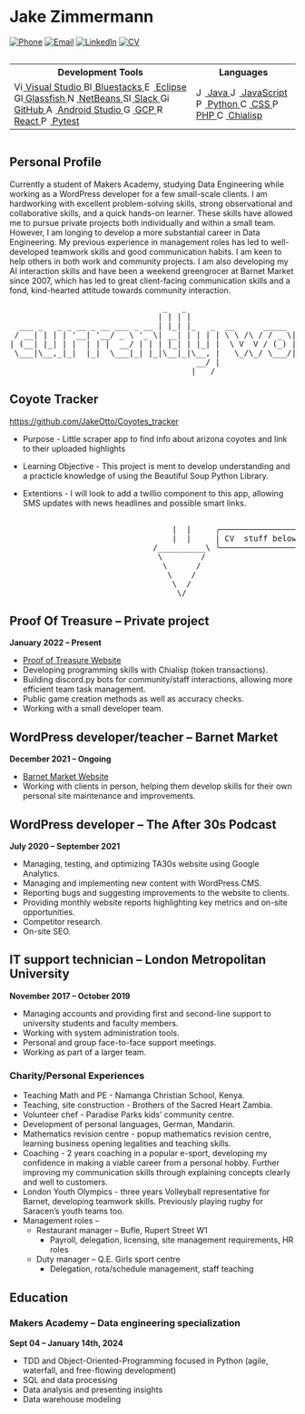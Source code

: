 # Jake Zimmermann

[![Phone](https://img.shields.io/badge/Phone-07545--128--394-brightgreen)](tel:07545128394)
[![Email](https://img.shields.io/badge/Email-jake__zimmermann%40hotmail.co.uk-red)](mailto:jake_zimmermann@hotmail.co.uk)
[![LinkedIn](https://img.shields.io/badge/LinkedIn-Jake%20Zimmermann-blue)](https://www.linkedin.com/in/jake-zimmermann-66776339/)
[![CV](https://img.shields.io/badge/View%20CV-PDF-yellow?style=flat-square)](https://github.com/JakeOtto/JakeOtto/blob/main/CV%20-%20Jake%20Zimmermann%202023.pdf)


<div style="overflow-x:auto;">
  <table>
    <tr>
      <th>Development Tools</th>
      <th>Languages</th>
    </tr>
    <tr>
      <td>
        <div class="split-column">
          <a href="https://visualstudio.com">
            <img src="[https://visualstudio.microsoft.com/wp-content/uploads/2022/09/VisualStudioCode.svg]" alt="Visual Studio" width="16"> Visual Studio
          </a>
          <a href="https://www.bluestacks.com">
            <img src="https://www.bluestacks.com/favicon.ico" alt="Bluestacks" width="16"> Bluestacks
          </a>
          <a href="https://www.eclipse.org">
            <img src="https://www.eclipse.org/eclipse.org/favicon.ico" alt="Eclipse" width="16"> Eclipse
          </a>
          <a href="https://glassfish.org">
            <img src="https://glassfish.org/favicon.ico" alt="Glassfish" width="16"> Glassfish
          </a>
          <a href="https://netbeans.org">
            <img src="https://netbeans.org/favicon.ico" alt="NetBeans" width="16"> NetBeans
          </a>
          <a href="https://slack.com">
            <img src="https://slack.com/favicon.ico" alt="Slack" width="16"> Slack
          </a>
          <a href="https://github.com">
            <img src="https://github.com/favicon.ico" alt="GitHub" width="16"> GitHub
          </a>
          <a href="https://developer.android.com/studio">
            <img src="https://developer.android.com/favicon.ico" alt="Android Studio" width="16"> Android Studio
          </a>
          <a href="https://cloud.google.com">
            <img src="https://cloud.google.com/favicon.ico" alt="GCP" width="16"> GCP
          </a>
          <a href="https://reactjs.org">
            <img src="https://reactjs.org/favicon.ico" alt="React" width="16"> React
          </a>
          <a href="https://pytest.org">
            <img src="https://pytest.org/favicon.ico" alt="Pytest" width="16"> Pytest
          </a>
        </div>
      </td>
      <td>
        <a href="https://java.com">
          <img src="https://java.com/favicon.ico" alt="Java" width="16"> Java
        </a>
        <a href="https://developer.mozilla.org/en-US/docs/Web/JavaScript">
          <img src="https://developer.mozilla.org/favicon.ico" alt="JavaScript" width="16"> JavaScript
        </a>
        <a href="https://python.org">
          <img src="https://python.org/favicon.ico" alt="Python" width="16"> Python
        </a>
        <a href="https://www.w3.org/Style/CSS/Overview.en.html">
          <img src="https://www.w3.org/favicon.ico" alt="CSS" width="16"> CSS
        </a>
        <a href="https://www.php.net/">
          <img src="https://www.php.net/favicon.ico" alt="PHP" width="16"> PHP
        </a>
        <a href="https://chialisp.com/">
          <img src="https://chialisp.com/favicon.ico" alt="Chialisp" width="16"> Chialisp
        </a>
      </td>
    </tr>
  </table>
</div>

## Personal Profile

Currently a student of Makers Academy, studying Data Engineering while working as a WordPress developer for a few small-scale clients. I am hardworking with excellent problem-solving skills, strong observational and collaborative skills, and a quick hands-on learner. These skills have allowed me to pursue private projects both individually and within a small team. However, I am longing to develop a more substantial career in Data Engineering. My previous experience in management roles has led to well-developed teamwork skills and good communication habits. I am keen to help others in both work and community projects. I am also developing my AI interaction skills and have been a weekend greengrocer at Barnet Market since 2007, which has led to great client-facing communication skills and a fond, kind-hearted attitude towards community interaction.
<pre>
                                _   _                            _    _                           
                               | | | |                          | |  (_)                          
  ___ _   _ _ __ _ __ ___ _ __ | |_| |_   _  __      _____  _ __| | ___ _ __   __ _    ___  _ __  
 / __| | | | '__| '__/ _ \ '_ \| __| | | | | \ \ /\ / / _ \| '__| |/ / | '_ \ / _` |  / _ \| '_ \ 
| (__| |_| | |  | | |  __/ | | | |_| | |_| |  \ V  V / (_) | |  |   <| | | | | (_| | | (_) | | | |
 \___|\__,_|_|  |_|  \___|_| |_|\__|_|\__, |   \_/\_/ \___/|_|  |_|\_\_|_| |_|\__, |  \___/|_| |_|
                                       __/ |                                   __/ |              
                                      |___/                                   |___/               
</pre>
##  Coyote Tracker 

https://github.com/JakeOtto/Coyotes_tracker

- Purpose - 
Little scraper app to find info about arizona coyotes and link to their uploaded highlights

- Learning Objective -
This project is ment to develop understanding and a practicle knowledge of using the Beautiful Soup Python Library.

- Extentions - 
I will look to add a twillio component to this app, allowing SMS updates with news headlines and possible smart links.


<pre>            
                                  |  |     ╭─────────────────╮     |  |
                                  |  |     | CV  stuff below |     |  |
                              /__________\ ╰─────────────────╯ /__________\
                               \        /                       \        /
                                \      /                         \      /
                                 \    /                           \    /
                                  \  /                             \  /
                                   \/                               \/
</pre>

## Proof Of Treasure – Private project

**January 2022 – Present**
- [Proof of Treasure Website](https://proofoftreasure.com)
- Developing programming skills with Chialisp (token transactions).
- Building discord.py bots for community/staff interactions, allowing more efficient team task management.
- Public game creation methods as well as accuracy checks.
- Working with a small developer team.

## WordPress developer/teacher – Barnet Market

**December 2021 – Ongoing**
- [Barnet Market Website](https://barnet-market.co.uk)
- Working with clients in person, helping them develop skills for their own personal site maintenance and improvements.

## WordPress developer – The After 30s Podcast

**July 2020 – September 2021**
- Managing, testing, and optimizing TA30s website using Google Analytics.
- Managing and implementing new content with WordPress CMS.
- Reporting bugs and suggesting improvements to the website to clients.
- Providing monthly website reports highlighting key metrics and on-site opportunities.
- Competitor research.
- On-site SEO.

## IT support technician – London Metropolitan University

**November 2017 – October 2019**
- Managing accounts and providing first and second-line support to university students and faculty members.
- Working with system administration tools.
- Personal and group face-to-face support meetings.
- Working as part of a larger team.

### Charity/Personal Experiences
- Teaching Math and PE - Namanga Christian School, Kenya.
- Teaching, site construction - Brothers of the Sacred Heart Zambia.
- Volunteer chef - Paradise Parks kids’ community centre.
- Development of personal languages, German, Mandarin.
- Mathematics revision centre - popup mathematics revision centre, learning business opening legalities and teaching skills.
- Coaching - 2 years coaching in a popular e-sport, developing my confidence in making a viable career from a personal hobby. Further improving my communication skills through explaining concepts clearly and well to customers.
- London Youth Olympics - three years Volleyball representative for Barnet, developing teamwork skills. Previously playing rugby for Saracen’s youth teams too.
- Management roles –
  - Restaurant manager – Bufle, Rupert Street W1
    - Payroll, delegation, licensing, site management requirements, HR roles
  - Duty manager – Q.E. Girls sport centre
    - Delegation, rota/schedule management, staff teaching

## Education

### Makers Academy – Data engineering specialization

**Sept 04 – January 14th, 2024**
- TDD and Object-Oriented-Programming focused in Python (agile, waterfall, and free-flowing development)
- SQL and data processing
- Data analysis and presenting insights
- Data warehouse modeling
